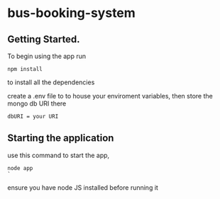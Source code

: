# bus-booking-system

## Getting Started.
To begin using the app run
```
npm install
```
to install all the dependencies

create a .env file to to house your enviroment variables,
then store the mongo db URI there
```
dbURI = your URI
```

## Starting the application

use this command to start the app,

```
node app
`
```
ensure you have node JS installed before running it